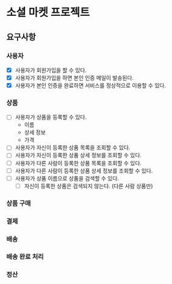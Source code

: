 # 소셜 마켓 프로젝트
## 요구사항
### 사용자
 - [x] 사용자가 회원가입을 할 수 있다.
 - [x] 사용자가 회원가입을 하면 본인 인증 메일이 발송된다.
 - [x] 사용자가 본인 인증을 완료하면 서비스를 정상적으로 이용할 수 있다.
### 상품
 - [ ] 사용자가 상품을 등록할 수 있다.
   - 이름
   - 상세 정보
   - 가격
 - [ ] 사용자가 자신이 등록한 상품 목록을 조회할 수 있다.
 - [ ] 사용자가 자신이 등록한 상품 상세 정보를 조회할 수 있다.
 - [ ] 사용자가 다른 사람이 등록한 상품 목록을 조회할 수 있다.
 - [ ] 사용자가 다른 사람이 등록한 상품 상세 정보를 조회할 수 있다.
 - [ ] 사용자가 상품 이름으로 상품을 검색할 수 있다.
   - [ ] 자신이 등록한 상품은 검색되지 않는다. (다른 사람 상품만)
### 상품 구매
### 결제
### 배송
### 배송 완료 처리
### 정산